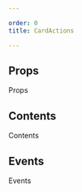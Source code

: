 ```yaml
---

order: 0
title: CardActions

---
```

 
## Props
 
Props
 
## Contents
 
Contents
 
## Events
 
Events
 
